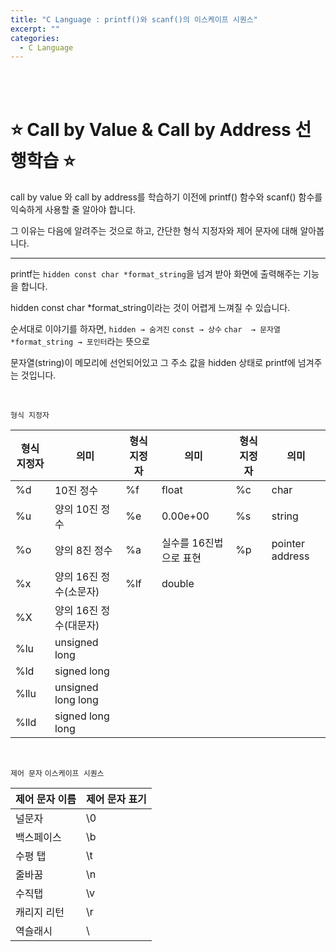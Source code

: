 ```yaml
---
title: "C Language : printf()와 scanf()의 이스케이프 시퀀스"
excerpt: ""
categories:
  - C Language
---
```


<br>

<br>

# ⭐ Call by Value &  Call by Address 선행학습 ⭐

call by value 와 call by address를 학습하기 이전에 printf() 함수와 scanf() 함수를 익숙하게 사용할 줄 알아야 합니다.

그 이유는 다음에 알려주는 것으로 하고, 간단한 형식 지정자와 제어 문자에 대해 알아봅니다.

------

printf는 `hidden const char *format_string`을 넘겨 받아 화면에 출력해주는 기능을 합니다.

hidden const char *format_string이라는 것이 어렵게 느껴질 수 있습니다.

순서대로 이야기를 하자면, `hidden → 숨겨진` `const → 상수` `char  → 문자열` `*format_string → 포인터`라는 뜻으로

문자열(string)이 메모리에 선언되어있고 그 주소 값을 hidden 상태로 printf에 넘겨주는 것입니다.

<br>

`형식 지정자`


| 형식 지정자 | 의미                   | 형식 지정자 | 의미                   | 형식 지정자 | 의미            |
| ----------- | ---------------------- | ----------- | ---------------------- | ----------- | --------------- |
| %d          | 10진 정수              | %f          | float                  | %c          | char            |
| %u          | 양의 10진 정수         | %e          | 0.00e+00               | %s          | string          |
| %o          | 양의 8진 정수          | %a          | 실수를 16진법으로 표현 | %p          | pointer address |
| %x          | 양의 16진 정수(소문자) | %lf         | double                 |             |                 |
| %X          | 양의 16진 정수(대문자) |             |                        |             |                 |
| %lu         | unsigned long          |             |                        |             |                 |
| %ld         | signed long            |             |                        |             |                 |
| %llu        | unsigned long long     |             |                        |             |                 |
| %lld        | signed long long       |             |                        |             |                 |

<br>

`제어 문자` `이스케이프 시퀀스`

| 제어 문자 이름 | 제어 문자 표기 |
| -------------- | -------------- |
| 널문자         | \0             |
| 백스페이스     | \b             |
| 수평 탭        | \t             |
| 줄바꿈         | \n             |
| 수직탭         | \v             |
| 캐리지 리턴    | \r             |
| 역슬래시       | \\             |

<br>

<br>
